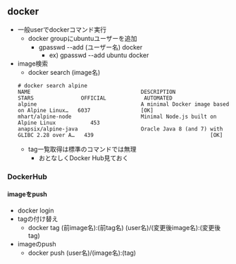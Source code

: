 ## docker

* 一般userでdockerコマンド実行
  * docker groupにubuntuユーザーを追加
    * gpasswd --add (ユーザー名) docker
      * ex) gpasswd --add ubuntu docker
* image検索
  * docker search (image名)
  ```
  # docker search alpine
  NAME                                   DESCRIPTION                                     STARS               OFFICIAL            AUTOMATED
  alpine                                 A minimal Docker image based on Alpine Linux…   6037                [OK]
  mhart/alpine-node                      Minimal Node.js built on Alpine Linux           453
  anapsix/alpine-java                    Oracle Java 8 (and 7) with GLIBC 2.28 over A…   439                                     [OK]
  ```
  * tag一覧取得は標準のコマンドでは無理
    * おとなしくDocker Hub見ておく

### DockerHub

#### imageをpush

* docker login
* tagの付け替え
  * docker tag (前image名):(前tag名) (user名)/(変更後image名):(変更後tag)
* imageのpush
  * docker push (user名)/(image名):(tag)
